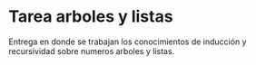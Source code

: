 # Tarea arboles y listas
Entrega en donde se trabajan los conocimientos de inducción y recursividad sobre numeros arboles y listas.
